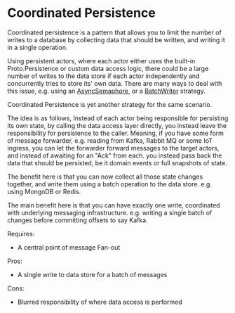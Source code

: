 # Coordinated Persistence

Coordinated persistence is a pattern that allows you to limit the number of writes to a database by collecting data that should be written, and writing it in a single operation.

Using persistent actors, where each actor either uses the built-in Proto.Persistence or custom data access logic, there could be a large number of writes to the data store if each actor independently and concurrently tries to store its' own data.
There are many ways to deal with this issue, e.g. using an [AsyncSemaphore](async-semaphore.md), or a [BatchWriter](batch-writer.md) strategy.

Coordinated Persistence is yet another strategy for the same scenario.

The idea is as follows,
Instead of each actor being responsible for persisting its own state, by calling the data access layer directly, you instead leave the responsibility for persistence to the caller.
Meaning, if you have some form of message forwarder, e.g. reading from Kafka, Rabbit MQ or some IoT ingress, you can let the forwarder forward messages to the target actors, and instead of awaiting for an "Ack" from each.
you instead pass back the data that should be persisted, be it domain events or full snapshots of state.

The benefit here is that you can now collect all those state changes together, and write them using a batch operation to the data store.
e.g. using MongoDB or Redis.

The main benefit here is that you can have exactly one write, coordinated with underlying messaging infrastructure.
e.g. writing a single batch of changes before committing offsets to say Kafka.

Requires:

- A central point of message Fan-out

Pros:

- A single write to data store for a batch of messages

Cons:

- Blurred responsibility of where data access is performed
